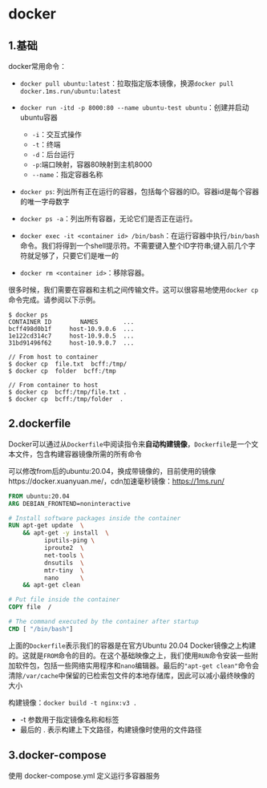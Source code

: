 # docker

## 1.基础

docker常用命令：

- `docker pull ubuntu:latest`：拉取指定版本镜像，换源`docker pull docker.1ms.run/ubuntu:latest`
- `docker run -itd -p 8000:80 --name ubuntu-test ubuntu`：创建并启动ubuntu容器
  - `-i`：交互式操作
  - `-t`：终端
  - `-d`：后台运行
  - `-p`:端口映射，容器80映射到主机8000
  - `--name`：指定容器名称

- `docker ps`:  列出所有正在运行的容器，包括每个容器的ID。容器id是每个容器的唯一字母数字
- `docker ps -a`：列出所有容器，无论它们是否正在运行。
- `docker exec -it <container id> /bin/bash`：在运行容器中执行`/bin/bash`命令。我们将得到一个shell提示符。不需要键入整个ID字符串;键入前几个字符就足够了，只要它们是唯一的
- `docker rm <container id>`：移除容器。


很多时候，我们需要在容器和主机之间传输文件。这可以很容易地使用`docker cp`命令完成。请参阅以下示例。

```
$ docker ps
CONTAINER ID        NAMES       ...
bcff498d0b1f     host-10.9.0.6  ...
1e122cd314c7     host-10.9.0.5  ...
31bd91496f62     host-10.9.0.7  ...

// From host to container
$ docker cp  file.txt  bcff:/tmp/
$ docker cp  folder  bcff:/tmp

// From container to host 
$ docker cp  bcff:/tmp/file.txt .
$ docker cp  bcff:/tmp/folder  .
```



## 2.dockerfile

Docker可以通过从`Dockerfile`中阅读指令来**自动构建镜像**，`Dockerfile`是一个文本文件，包含构建容器镜像所需的所有命令

可以修改from后的ubuntu:20.04，换成带镜像的，目前使用的镜像https://docker.xuanyuan.me/，cdn加速毫秒镜像：https://1ms.run/

```dockerfile
FROM ubuntu:20.04
ARG DEBIAN_FRONTEND=noninteractive

# Install software packages inside the container
RUN apt-get update  \
    && apt-get -y install  \
          iputils-ping \
          iproute2  \
          net-tools \
          dnsutils  \
          mtr-tiny  \
          nano      \
    && apt-get clean

# Put file inside the container
COPY file  /

# The command executed by the container after startup
CMD [ "/bin/bash"]
```

上面的`Dockerfile`表示我们的容器是在官方Ubuntu 20.04 Docker镜像之上构建的。这就是`FROM`命令的目的。在这个基础映像之上，我们使用`RUN`命令安装一些附加软件包，包括一些网络实用程序和`nano`编辑器。最后的`"apt-get clean"`命令会清除`/var/cache`中保留的已检索包文件的本地存储库，因此可以减小最终映像的大小



构建镜像：`docker build -t nginx:v3 .`

- -t 参数用于指定镜像名称和标签
- 最后的 . 表示构建上下文路径，构建镜像时使用的文件路径



## 3.docker-compose

使用 docker-compose.yml 定义运行多容器服务